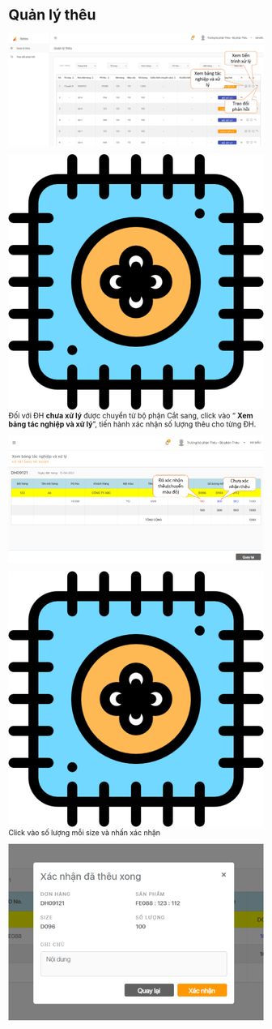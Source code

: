 # Quản lý thêu

![.](../.gitbook/assets/theu.png)

![](../.gitbook/assets/sewing.png) Đối với ĐH **chưa xử lý** được chuyển từ bộ phận Cắt sang, click vào “ **Xem bảng tác nghiệp và xử lý**”, tiến hành xác nhận số lượng thêu cho từng ĐH.

![](../.gitbook/assets/theu%20%281%29.png)

![](../.gitbook/assets/sewing.png) Click vào số lượng mỗi size và nhấn xác nhận

![](../.gitbook/assets/theu1%20%281%29.png)

